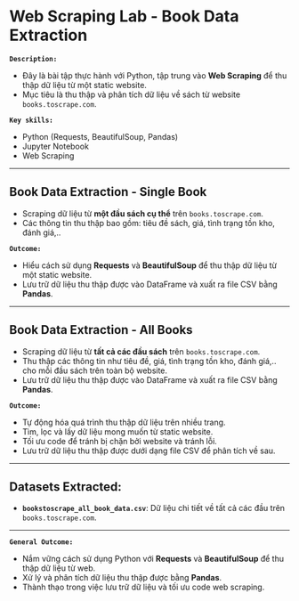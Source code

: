 # Web Scraping Lab - Book Data Extraction

**`Description:`**
- Đây là bài tập thực hành với Python, tập trung vào **Web Scraping** để thu thập dữ liệu từ một static website.
- Mục tiêu là thu thập và phân tích dữ liệu về sách từ website `books.toscrape.com`.

**`Key skills:`**
- Python (Requests, BeautifulSoup, Pandas)
- Jupyter Notebook
- Web Scraping

---

## Book Data Extraction - Single Book
- Scraping dữ liệu từ **một đầu sách cụ thể** trên `books.toscrape.com`.
- Các thông tin thu thập bao gồm: tiêu đề sách, giá, tình trạng tồn kho, đánh giá,..

**`Outcome:`**
- Hiểu cách sử dụng **Requests** và **BeautifulSoup** để thu thập dữ liệu từ một static website.  
- Lưu trữ dữ liệu thu thập được vào DataFrame và xuất ra file CSV bằng **Pandas**.  

---

## Book Data Extraction - All Books
- Scraping dữ liệu từ **tất cả các đầu sách** trên `books.toscrape.com`.
- Thu thập các thông tin như tiêu đề, giá, tình trạng tồn kho, đánh giá,.. cho mỗi đầu sách trên toàn bộ website.
- Lưu trữ dữ liệu thu thập được vào DataFrame và xuất ra file CSV bằng **Pandas**. 

**`Outcome:`**
- Tự động hóa quá trình thu thập dữ liệu trên nhiều trang.  
- Tìm, lọc và lấy dữ liệu mong muốn từ static website.  
- Tối ưu code để tránh bị chặn bởi website và tránh lỗi.  
- Lưu trữ dữ liệu thu thập được dưới dạng file CSV để phân tích về sau.

---

## Datasets Extracted:
- **`bookstoscrape_all_book_data.csv`**: Dữ liệu chi tiết về tất cả các đầu trên `books.toscrape.com`.  

---

**`General Outcome:`**
- Nắm vững cách sử dụng Python với **Requests** và **BeautifulSoup** để thu thập dữ liệu từ web.  
- Xử lý và phân tích dữ liệu thu thập được bằng **Pandas**.  
- Thành thạo trong việc lưu trữ dữ liệu và tối ưu code web scraping.